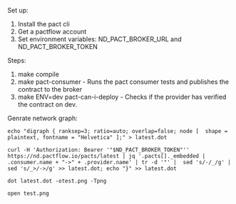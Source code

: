 Set up:
1. Install the pact cli
2. Get a pactflow account
3. Set environment variables: ND_PACT_BROKER_URL and ND_PACT_BROKER_TOKEN

Steps:
1. make compile
2. make pact-consumer - Runs the pact consumer tests and publishes the contract to the broker
3. make ENV=dev pact-can-i-deploy - Checks if the provider has verified the contract on dev. 


Genrate network graph:
```
echo "digraph { ranksep=3; ratio=auto; overlap=false; node [  shape = plaintext, fontname = "Helvetica" ];" > latest.dot

curl -H 'Authorization: Bearer '"$ND_PACT_BROKER_TOKEN"'' https://nd.pactflow.io/pacts/latest | jq '.pacts[]._embedded | .consumer.name + "->" + .provider.name' | tr -d '"' |  sed 's/-/_/g' | sed 's/_>/->/g' >> latest.dot; echo "}" >> latest.dot

dot latest.dot -otest.png -Tpng

open test.png
```